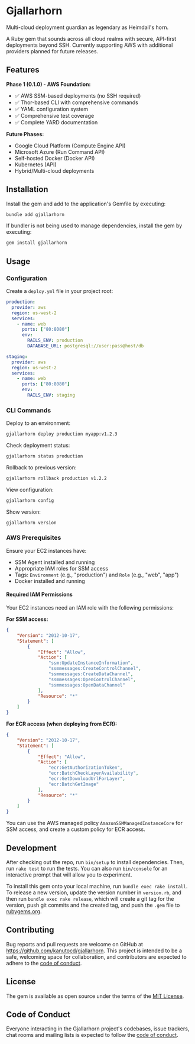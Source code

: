 # Gjallarhorn

Multi-cloud deployment guardian as legendary as Heimdall's horn.

A Ruby gem that sounds across all cloud realms with secure, API-first deployments beyond SSH. Currently supporting AWS with additional providers planned for future releases.

## Features

**Phase 1 (0.1.0) - AWS Foundation:**
- ✅ AWS SSM-based deployments (no SSH required)
- ✅ Thor-based CLI with comprehensive commands
- ✅ YAML configuration system
- ✅ Comprehensive test coverage
- ✅ Complete YARD documentation

**Future Phases:**
- Google Cloud Platform (Compute Engine API)
- Microsoft Azure (Run Command API)
- Self-hosted Docker (Docker API)
- Kubernetes (API)
- Hybrid/Multi-cloud deployments

## Installation

Install the gem and add to the application's Gemfile by executing:

```bash
bundle add gjallarhorn
```

If bundler is not being used to manage dependencies, install the gem by executing:

```bash
gem install gjallarhorn
```

## Usage

### Configuration

Create a `deploy.yml` file in your project root:

```yaml
production:
  provider: aws
  region: us-west-2
  services:
    - name: web
      ports: ["80:8080"]
      env:
        RAILS_ENV: production
        DATABASE_URL: postgresql://user:pass@host/db

staging:
  provider: aws
  region: us-west-2
  services:
    - name: web
      ports: ["80:8080"]
      env:
        RAILS_ENV: staging
```

### CLI Commands

Deploy to an environment:
```bash
gjallarhorn deploy production myapp:v1.2.3
```

Check deployment status:
```bash
gjallarhorn status production
```

Rollback to previous version:
```bash
gjallarhorn rollback production v1.2.2
```

View configuration:
```bash
gjallarhorn config
```

Show version:
```bash
gjallarhorn version
```

### AWS Prerequisites

Ensure your EC2 instances have:
- SSM Agent installed and running
- Appropriate IAM roles for SSM access
- Tags: `Environment` (e.g., "production") and `Role` (e.g., "web", "app")
- Docker installed and running

#### Required IAM Permissions

Your EC2 instances need an IAM role with the following permissions:

**For SSM access:**
```json
{
    "Version": "2012-10-17",
    "Statement": [
        {
            "Effect": "Allow",
            "Action": [
                "ssm:UpdateInstanceInformation",
                "ssmmessages:CreateControlChannel",
                "ssmmessages:CreateDataChannel",
                "ssmmessages:OpenControlChannel",
                "ssmmessages:OpenDataChannel"
            ],
            "Resource": "*"
        }
    ]
}
```

**For ECR access (when deploying from ECR):**
```json
{
    "Version": "2012-10-17",
    "Statement": [
        {
            "Effect": "Allow",
            "Action": [
                "ecr:GetAuthorizationToken",
                "ecr:BatchCheckLayerAvailability",
                "ecr:GetDownloadUrlForLayer",
                "ecr:BatchGetImage"
            ],
            "Resource": "*"
        }
    ]
}
```

You can use the AWS managed policy `AmazonSSMManagedInstanceCore` for SSM access, and create a custom policy for ECR access.

## Development

After checking out the repo, run `bin/setup` to install dependencies. Then, run `rake test` to run the tests. You can also run `bin/console` for an interactive prompt that will allow you to experiment.

To install this gem onto your local machine, run `bundle exec rake install`. To release a new version, update the version number in `version.rb`, and then run `bundle exec rake release`, which will create a git tag for the version, push git commits and the created tag, and push the `.gem` file to [rubygems.org](https://rubygems.org).

## Contributing

Bug reports and pull requests are welcome on GitHub at https://github.com/kanutocd/gjallarhorn. This project is intended to be a safe, welcoming space for collaboration, and contributors are expected to adhere to the [code of conduct](https://github.com/kanutocd/gjallarhorn/blob/main/CODE_OF_CONDUCT.md).

## License

The gem is available as open source under the terms of the [MIT License](https://opensource.org/licenses/MIT).

## Code of Conduct

Everyone interacting in the Gjallarhorn project's codebases, issue trackers, chat rooms and mailing lists is expected to follow the [code of conduct](https://github.com/kanutocd/gjallarhorn/blob/main/CODE_OF_CONDUCT.md).
